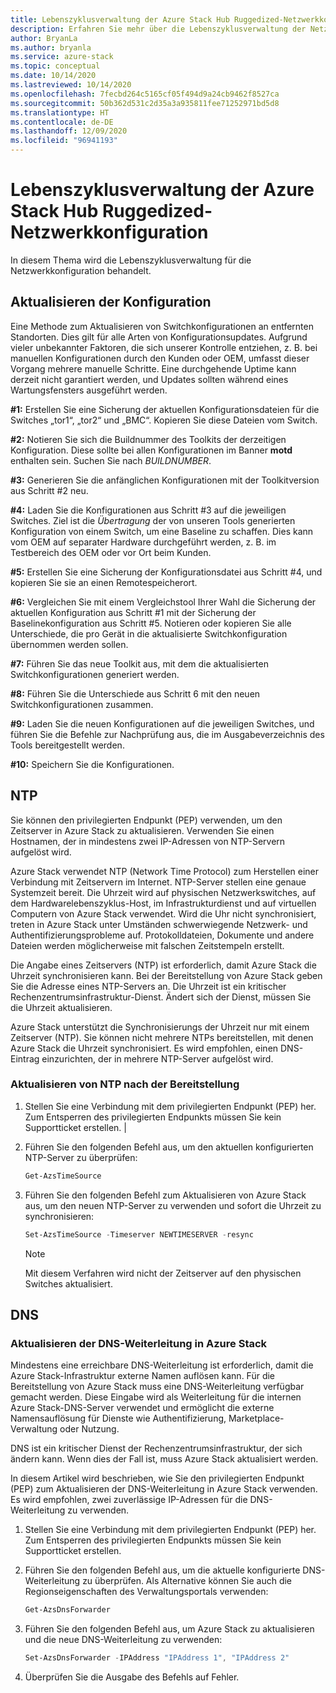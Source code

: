 ```yaml
---
title: Lebenszyklusverwaltung der Azure Stack Hub Ruggedized-Netzwerkkonfiguration
description: Erfahren Sie mehr über die Lebenszyklusverwaltung der Netzwerkkonfiguration für das Azure Stack Hub Ruggedized-Gerät.
author: BryanLa
ms.author: bryanla
ms.service: azure-stack
ms.topic: conceptual
ms.date: 10/14/2020
ms.lastreviewed: 10/14/2020
ms.openlocfilehash: 7fecbd264c5165cf05f494d9a24cb9462f8527ca
ms.sourcegitcommit: 50b362d531c2d35a3a935811fee71252971bd5d8
ms.translationtype: HT
ms.contentlocale: de-DE
ms.lasthandoff: 12/09/2020
ms.locfileid: "96941193"
---
```

# <a name="azure-stack-hub-ruggedized-network-configuration-lifecycle-management"></a>Lebenszyklusverwaltung der Azure Stack Hub Ruggedized-Netzwerkkonfiguration

In diesem Thema wird die Lebenszyklusverwaltung für die Netzwerkkonfiguration behandelt.

## <a name="update-configuration"></a>Aktualisieren der Konfiguration


Eine Methode zum Aktualisieren von Switchkonfigurationen an entfernten Standorten. Dies gilt für alle Arten von Konfigurationsupdates. Aufgrund vieler unbekannter Faktoren, die sich unserer Kontrolle entziehen, z. B. bei manuellen Konfigurationen durch den Kunden oder OEM, umfasst dieser Vorgang mehrere manuelle Schritte. Eine durchgehende Uptime kann derzeit nicht garantiert werden, und Updates sollten während eines Wartungsfensters ausgeführt werden.

**\#1:** Erstellen Sie eine Sicherung der aktuellen Konfigurationsdateien für die Switches „tor1“, „tor2“ und „BMC“. Kopieren Sie diese Dateien vom Switch.

**\#2:** Notieren Sie sich die Buildnummer des Toolkits der derzeitigen Konfiguration.
Diese sollte bei allen Konfigurationen im Banner **motd** enthalten sein. Suchen Sie nach *BUILDNUMBER*.

**\#3:** Generieren Sie die anfänglichen Konfigurationen mit der Toolkitversion aus Schritt \#2 neu.

**\#4:** Laden Sie die Konfigurationen aus Schritt \#3 auf die jeweiligen Switches.
Ziel ist die *Übertragung* der von unseren Tools generierten Konfiguration von einem Switch, um eine Baseline zu schaffen. Dies kann vom OEM auf separater Hardware durchgeführt werden, z. B. im Testbereich des OEM oder vor Ort beim Kunden.

**\#5:** Erstellen Sie eine Sicherung der Konfigurationsdatei aus Schritt \#4, und kopieren Sie sie an einen Remotespeicherort.

**\#6:** Vergleichen Sie mit einem Vergleichstool Ihrer Wahl die Sicherung der aktuellen Konfiguration aus Schritt \#1 mit der Sicherung der Baselinekonfiguration aus Schritt \#5. Notieren oder kopieren Sie alle Unterschiede, die pro Gerät in die aktualisierte Switchkonfiguration übernommen werden sollen.

**\#7:** Führen Sie das neue Toolkit aus, mit dem die aktualisierten Switchkonfigurationen generiert werden.

**\#8:** Führen Sie die Unterschiede aus Schritt 6 mit den neuen Switchkonfigurationen zusammen.

**\#9:** Laden Sie die neuen Konfigurationen auf die jeweiligen Switches, und führen Sie die Befehle zur Nachprüfung aus, die im Ausgabeverzeichnis des Tools bereitgestellt werden.

**\#10:** Speichern Sie die Konfigurationen.

## <a name="ntp"></a>NTP

Sie können den privilegierten Endpunkt (PEP) verwenden, um den Zeitserver in Azure Stack zu aktualisieren. Verwenden Sie einen Hostnamen, der in mindestens zwei IP-Adressen von NTP-Servern aufgelöst wird.

Azure Stack verwendet NTP (Network Time Protocol) zum Herstellen einer Verbindung mit Zeitservern im Internet. NTP-Server stellen eine genaue Systemzeit bereit. Die Uhrzeit wird auf physischen Netzwerkswitches, auf dem Hardwarelebenszyklus-Host, im Infrastrukturdienst und auf virtuellen Computern von Azure Stack verwendet. Wird die Uhr nicht synchronisiert, treten in Azure Stack unter Umständen schwerwiegende Netzwerk- und Authentifizierungsprobleme auf. Protokolldateien, Dokumente und andere Dateien werden möglicherweise mit falschen Zeitstempeln erstellt.

Die Angabe eines Zeitservers (NTP) ist erforderlich, damit Azure Stack die Uhrzeit synchronisieren kann.
Bei der Bereitstellung von Azure Stack geben Sie die Adresse eines NTP-Servers an. Die Uhrzeit ist ein kritischer Rechenzentrumsinfrastruktur-Dienst. Ändert sich der Dienst, müssen Sie die Uhrzeit aktualisieren.

Azure Stack unterstützt die Synchronisierungs der Uhrzeit nur mit einem Zeitserver (NTP). Sie können nicht mehrere NTPs bereitstellen, mit denen Azure Stack die Uhrzeit synchronisiert. Es wird empfohlen, einen DNS-Eintrag einzurichten, der in mehrere NTP-Server aufgelöst wird. 

### <a name="update-ntp-post-deployment"></a>Aktualisieren von NTP nach der Bereitstellung

1.  Stellen Sie eine Verbindung mit dem privilegierten Endpunkt (PEP) her. Zum Entsperren des privilegierten Endpunkts müssen Sie kein Supportticket erstellen. |

2.  Führen Sie den folgenden Befehl aus, um den aktuellen konfigurierten NTP-Server zu überprüfen:

    ```powershell
    Get-AzsTimeSource
    ```

3.  Führen Sie den folgenden Befehl zum Aktualisieren von Azure Stack aus, um den neuen NTP-Server zu verwenden und sofort die Uhrzeit zu synchronisieren:

    ```powershell
    Set-AzsTimeSource -Timeserver NEWTIMESERVER -resync
    ```

    >[!NOTE] 
    > Mit diesem Verfahren wird nicht der Zeitserver auf den physischen Switches aktualisiert. 

## <a name="dns"></a>DNS

### <a name="update-the-dns-forwarder-in-azure-stack"></a>Aktualisieren der DNS-Weiterleitung in Azure Stack

Mindestens eine erreichbare DNS-Weiterleitung ist erforderlich, damit die Azure Stack-Infrastruktur externe Namen auflösen kann. Für die Bereitstellung von Azure Stack muss eine DNS-Weiterleitung verfügbar gemacht werden. Diese Eingabe wird als Weiterleitung für die internen Azure Stack-DNS-Server verwendet und ermöglicht die externe Namensauflösung für Dienste wie Authentifizierung, Marketplace-Verwaltung oder Nutzung.

DNS ist ein kritischer Dienst der Rechenzentrumsinfrastruktur, der sich ändern kann. Wenn dies der Fall ist, muss Azure Stack aktualisiert werden.

In diesem Artikel wird beschrieben, wie Sie den privilegierten Endpunkt (PEP) zum Aktualisieren der DNS-Weiterleitung in Azure Stack verwenden. Es wird empfohlen, zwei zuverlässige IP-Adressen für die DNS-Weiterleitung zu verwenden.

1.  Stellen Sie eine Verbindung mit dem privilegierten Endpunkt (PEP) her. Zum Entsperren des privilegierten Endpunkts müssen Sie kein Supportticket erstellen. 

2.  Führen Sie den folgenden Befehl aus, um die aktuelle konfigurierte DNS-Weiterleitung zu überprüfen. Als Alternative können Sie auch die Regionseigenschaften des Verwaltungsportals verwenden:

    ```powershell
    Get-AzsDnsForwarder
    ```

3.  Führen Sie den folgenden Befehl aus, um Azure Stack zu aktualisieren und die neue DNS-Weiterleitung zu verwenden:

    ```powershell
    Set-AzsDnsForwarder -IPAddress "IPAddress 1", "IPAddress 2" 
    ```

4.  Überprüfen Sie die Ausgabe des Befehls auf Fehler.
